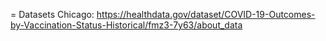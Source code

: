= Datasets
Chicago: https://healthdata.gov/dataset/COVID-19-Outcomes-by-Vaccination-Status-Historical/fmz3-7y63/about_data